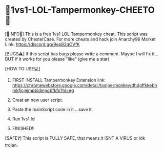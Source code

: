 # 👑1vs1-LOL-Tampermonkey-CHEETO👑

[👑INFO👑]
This is a free 1vs1 LOL Tampermonkey cheat.
This script was created by ChesterCase.
For more cheats and hack join Anarchy99 Market
Link: https://discord.gg/9epB2qCVfK

[BUGS⚠️]
If this script has bugs please write a comment.
Maybe I will fix it...
BUT if it works for you please "like" (give me a star)

[HOW TO USE💻]

1. FIRST INSTALL Tampermonkey Extension
link: https://chromewebstore.google.com/detail/tampermonkey/dhdgffkkebhmkfjojejmpbldmpobfkfo?hl=eg

2. Creat an new user script.

3. Paste the mainScript code in it
...save it

4. Run 1vs1.lol

5. FINISHED!!

[SAFE❓]
This script is FULLY SAFE, that means it ISNT A VIRUS or idk trojan.
